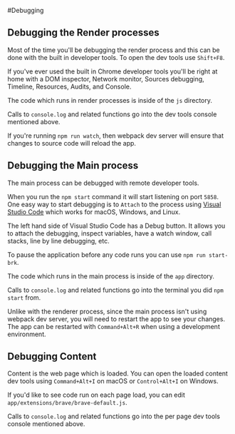 #Debugging

## Debugging the Render processes

Most of the time you'll be debugging the render process and this can be done with the built in developer tools.
To open the dev tools use `Shift+F8`.

If you've ever used the built in Chrome developer tools you'll be right at home with a DOM inspector, Network monitor, Sources debugging, Timeline, Resources, Audits, and Console.

The code which runs in render processes is inside of the `js` directory.

Calls to `console.log` and related functions go into the dev tools console mentioned above.

If you're running `npm run watch`, then webpack dev server will ensure that changes to source code will reload the app.

## Debugging the Main process

The main process can be debugged with remote developer tools.

When you run the `npm start` command it will start listening on port `5858`.
One easy way to start debugging is to `Attach` to the process using [Visual Studio Code](https://code.visualstudio.com/) which works for macOS, Windows, and Linux.

The left hand side of Visual Studio Code has a Debug button.  It allows you to attach the debugging, inspect variables, have a watch window, call stacks, line by line debugging, etc.

To pause the application before any code runs you can use `npm run start-brk`.

The code which runs in the main process is inside of the `app` directory.

Calls to `console.log` and related functions go into the terminal you did `npm start` from.

Unlike with the renderer process, since the main process isn't using webpack dev server, you will need to restart the app to see your changes.
The app can be restarted with `Command+Alt+R` when using a development environment.


## Debugging Content

Content is the web page which is loaded.  You can open the loaded content dev tools using `Command+Alt+I` on macOS or `Control+Alt+I` on Windows.

If you'd like to see code run on each page load, you can edit `app/extensions/brave/brave-default.js`.

Calls to `console.log` and related functions go into the per page dev tools console mentioned above.
